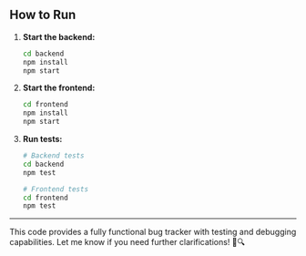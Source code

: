 
## **How to Run**

1. **Start the backend:**
   ```bash
   cd backend
   npm install
   npm start
   ```

2. **Start the frontend:**
   ```bash
   cd frontend
   npm install
   npm start
   ```

3. **Run tests:**
   ```bash
   # Backend tests
   cd backend
   npm test

   # Frontend tests
   cd frontend
   npm test
   ```

---

This code provides a fully functional bug tracker with testing and debugging capabilities. Let me know if you need further clarifications! 🐞🔍